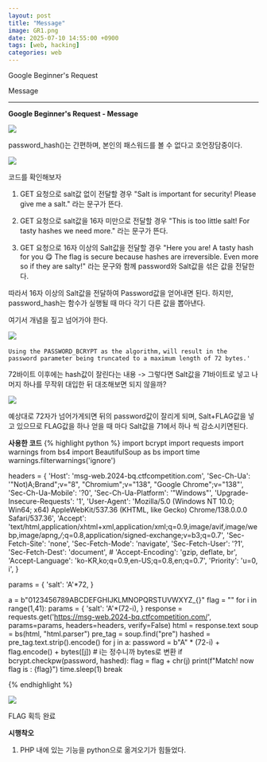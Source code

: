 ```yaml
---
layout: post
title: "Message"
image: GR1.png
date: 2025-07-10 14:55:00 +0900
tags: [web, hacking]
categories: web
---
```


Google Beginner's Request

Message

***

**Google Beginner's Request - Message**

![]({{site.baseurl}}/images/GoogleRequest/salt/1.png)


password_hash()는 간편하며, 본인의 패스워드를 볼 수 없다고 호언장담중이다.


![]({{site.baseurl}}/images/GoogleRequest/salt/2.png)

코드를 확인해보자

1. GET 요청으로 salt값 없이 전달할 경우
"Salt is important for security! Please give me a salt."
라는 문구가 뜬다.

2. GET 요청으로 salt값을 16자 미만으로 전달할 경우
"This is too little salt! For tasty hashes we need more."
라는 문구가 뜬다.

3. GET 요청으로 16자 이상의 Salt값을 전달할 경우
"Here you are! A tasty hash for you 😋 The flag is secure because hashes are irreversible. Even more so if they are salty!"
라는 문구와 함께 password와 Salt값을 섞은 값을 전달한다.

따라서 16자 이상의 Salt값을 전달하여 Password값을 얻어내면 된다.
하지만, password_hash는 함수가 실행될 때 마다 각기 다른 값을 뽑아낸다.

여기서 개념을 짚고 넘어가야 한다.

![]({{site.baseurl}}/images/GoogleRequest/salt/password_hash.png)

`Using the PASSWORD_BCRYPT as the algorithm,`
`will result in the password parameter being truncated to a maximum length of 72 bytes.'`

72바이트 이후에는 hash값이 잘린다는 내용
-> 그렇다면 Salt값을 71바이트로 넣고 나머지 하나를 무작위 대입한 뒤 대조해보면 되지 않을까?

![]({{site.baseurl}}/images/GoogleRequest/salt/php.png)

예상대로 72자가 넘어가게되면 뒤의 password값이 잘리게 되며,
Salt+FLAG값을 넣고 있으므로 FLAG값을 하나 얻을 때 마다
Salt값을 71에서 하나 씩 감소시키면된다.

**사용한 코드**
{% highlight python %}
import bcrypt
import requests
import warnings
from bs4 import BeautifulSoup as bs
import time
warnings.filterwarnings('ignore')

headers = {
    'Host': 'msg-web.2024-bq.ctfcompetition.com',
    'Sec-Ch-Ua': '"Not)A;Brand";v="8", "Chromium";v="138", "Google Chrome";v="138"',
    'Sec-Ch-Ua-Mobile': '?0',
    'Sec-Ch-Ua-Platform': '"Windows"',
    'Upgrade-Insecure-Requests': '1',
    'User-Agent': 'Mozilla/5.0 (Windows NT 10.0; Win64; x64) AppleWebKit/537.36 (KHTML, like Gecko) Chrome/138.0.0.0 Safari/537.36',
    'Accept': 'text/html,application/xhtml+xml,application/xml;q=0.9,image/avif,image/webp,image/apng,*/*;q=0.8,application/signed-exchange;v=b3;q=0.7',
    'Sec-Fetch-Site': 'none',
    'Sec-Fetch-Mode': 'navigate',
    'Sec-Fetch-User': '?1',
    'Sec-Fetch-Dest': 'document',
    # 'Accept-Encoding': 'gzip, deflate, br',
    'Accept-Language': 'ko-KR,ko;q=0.9,en-US;q=0.8,en;q=0.7',
    'Priority': 'u=0, i',
}

params = {
    'salt': 'A'*72,
}

a = b"0123456789ABCDEFGHIJKLMNOPQRSTUVWXYZ_{}"
flag = ""
for i in range(1,41):
    params = {
    'salt': 'A'*(72-i),
    }
    response = requests.get('https://msg-web.2024-bq.ctfcompetition.com/', params=params, headers=headers, verify=False)
    html = response.text
    soup = bs(html, "html.parser")
    pre_tag = soup.find("pre")
    hashed = pre_tag.text.strip().encode()
    for j in a:
        password = b"A" * (72-i) + flag.encode() + bytes([j])  # i는 정수니까 bytes로 변환
        if bcrypt.checkpw(password, hashed):
            flag = flag + chr(j)
            print(f"Match! now flag is : {flag}")
            time.sleep(1)
            break
    

{% endhighlight %}


![]({{site.baseurl}}/images/GoogleRequest/salt/last.png)

FLAG 획득 완료

**시행착오**

1. PHP 내에 있는 기능을 python으로 옮겨오기가 힘들었다.

[frida_practice]: https://pkg.go.dev/golang.org/x/crypto/bcrypt